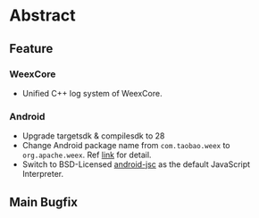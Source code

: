 # Abstract
## Feature
### WeexCore
* Unified C++ log system of WeexCore.

### Android
*  Upgrade targetsdk & compilesdk to 28
* Change Android package name from `com.taobao.weex` to `org.apache.weex`. Ref [link](https://github.com/apache/incubator-weex/tree/master/android) for detail.
* Switch to BSD-Licensed [android-jsc](https://www.npmjs.com/package/jsc-android) as the default JavaScript Interpreter.

## Main Bugfix
